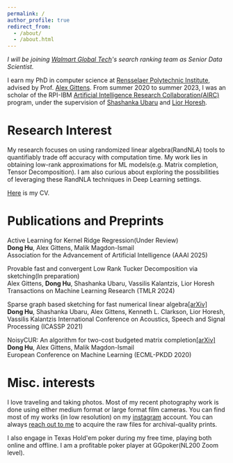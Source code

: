 ```yaml
---
permalink: /
author_profile: true
redirect_from: 
  - /about/
  - /about.html
---
```

*I will be joining [Walmart Global Tech](https://www.linkedin.com/company/walmartglobaltech/)'s search ranking team as Senior Data Scientist.*

I earn my PhD in computer science at [Rensselaer Polytechnic Institute](https://science.rpi.edu/computer-science), advised by Prof. [Alex Gittens](https://www.cs.rpi.edu/~gittea/). From summer 2020 to summer 2023, I was an scholar of the RPI-IBM [Artificial Intelligence Research Collaboration(AIRC)](https://airc.rpi.edu) program, under the supervision of [Shashanka Ubaru](https://shashankaubaru.github.io) and [Lior Horesh](https://researcher.watson.ibm.com/researcher/view.php?person=us-lhoresh).

Research Interest
======
My research focuses on using randomized linear algebra(RandNLA) tools to quantifiably trade off accuracy with computation time. My work lies in obtaining low-rank approximations for ML models(e.g. Matrix completion, Tensor Decomposition). I am also curious about exploring the possibilities of leveraging these RandNLA techniques in Deep Learning settings.

[Here](/cv/) is my CV.

Publications and Preprints
======
Active Learning for Kernel Ridge Regression(Under Review)   \
**Dong Hu**, Alex Gittens, Malik Magdon-Ismail\
Association for the Advancement of Artificial Intelligence (AAAI 2025)

Provable fast and convergent Low Rank Tucker Decomposition via sketching(In preparation)  
Alex Gittens, **Dong Hu**, Shashanka Ubaru, Vassilis Kalantzis, Lior Horesh  
Transactions on Machine Learning Research (TMLR 2024)

Sparse graph based sketching for fast numerical linear algebra[[arXiv]](https://arxiv.org/abs/2102.05758)  
**Dong Hu**, Shashanka Ubaru, Alex Gittens, Kenneth L. Clarkson, Lior Horesh, Vassilis Kalantzis
International Conference on Acoustics, Speech and Signal Processing (ICASSP 2021)

NoisyCUR: An algorithm for two-cost budgeted matrix completion[[arXiv]](https://arxiv.org/pdf/2104.08026.pdf)  
**Dong Hu**, Alex Gittens, Malik Magdon-Ismail  
European Conference on Machine Learning (ECML-PKDD 2020)

Misc. interests
======
I love traveling and taking photos. Most of my recent photography work is done using either medium format or large format film cameras. You can find most of my works (in low resolution) on my [instagram](https://www.instagram.com/jurohd_/) account. You can always [reach out to me](mailto:jurohd@gmail.com) to acquire the raw files for archival-quality prints.  

I also engage in Texas Hold'em poker during my free time, playing both online and offline. I am a profitable poker player at GGpoker(NL200 Zoom level).
